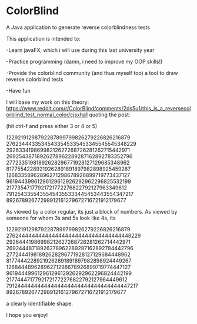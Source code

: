# ColorBlind
A Java application to generate reverse colorblindness tests


This application is intended to:

-Learn javaFX, which i will use during this last university year

-Practice programming (damn, i need to improve my OOP skills!)

-Provide the colorblind community (and thus myself too) a tool to draw reverse colorblind tests

-Have fun


I will base my work on this theory:
https://www.reddit.com/r/ColorBlind/comments/2ds5u1/this_is_a_reversecolorblind_test_normal_color/cjsxha1
quoting the post:

(hit ctrl-f and press either 3 or 4 or 5)

12292191298792287899799826279226826216879
27623444335345433545335453345545545348229
29263341986998212627268726281262715442971
26925438718926278962289287162892783352796
27723351981892628296771928127129685348962
81775542289219262891891897982898925459267
12683358962896271298678926899719773437127
96194439961296129612926292962296825532199
21773547177921721772276822792127963349612
79125433554355454355333445453443554347217
89267892677298912161279672716721912179677

As viewed by a color regular, its just a block of numbers. As viewed by someone for whom 3s and 5s look like 4s, its

12292191298792287899799826279226826216879
27624444444444444444444444444444444448229
29264441986998212627268726281262714442971
26924448718926278962289287162892784442796
27724441981892628296771928127129684448962
81774442289219262891891897982898924449267
12684448962896271298678926899719774447127
96194449961296129612926292962296824442199
21774447177921721772276822792127964449612
79124444444444444444444444444444444447217
89267892677298912161279672716721912179677

a clearly identifiable shape.


I hope you enjoy!
